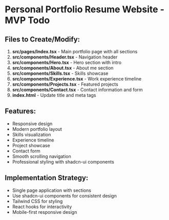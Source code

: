 # Personal Portfolio Resume Website - MVP Todo

## Files to Create/Modify:
1. **src/pages/Index.tsx** - Main portfolio page with all sections
2. **src/components/Header.tsx** - Navigation header
3. **src/components/Hero.tsx** - Hero section with intro
4. **src/components/About.tsx** - About me section
5. **src/components/Skills.tsx** - Skills showcase
6. **src/components/Experience.tsx** - Work experience timeline
7. **src/components/Projects.tsx** - Featured projects
8. **src/components/Contact.tsx** - Contact information and form
9. **index.html** - Update title and meta tags

## Features:
- Responsive design
- Modern portfolio layout
- Skills visualization
- Experience timeline
- Project showcase
- Contact form
- Smooth scrolling navigation
- Professional styling with shadcn-ui components

## Implementation Strategy:
- Single page application with sections
- Use shadcn-ui components for consistent design
- Tailwind CSS for styling
- React hooks for interactivity
- Mobile-first responsive design